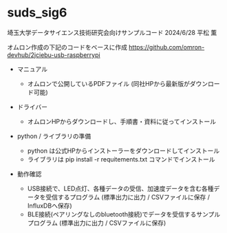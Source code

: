 # suds_sig6
埼玉大学データサイエンス技術研究会向けサンプルコード
2024/6/28 平松 薫

オムロン作成の下記のコードをベースに作成
https://github.com/omron-devhub/2jciebu-usb-raspberrypi

* マニュアル
  * オムロンで公開しているPDFファイル (同社HPから最新版がダウンロード可能)
* ドライバー
  * オムロンHPからダウンロードし、手順書・資料に従ってインストール
* python / ライブラリの準備
  * python は公式HPからインストーラーをダウンロードしてインストール
  * ライブラリは pip install -r requitements.txt コマンドでインストール

* 動作確認
  * USB接続で、LED点灯、各種データの受信、加速度データを含む各種データを受信するプログラム (標準出力に出力 / CSVファイルに保存 / InfluxDBへ保存)
  * BLE接続(ペアリングなしのbluetooth接続)でデータを受信するサンプルプログラム (標準出力に出力 / CSVファイルに保存)




